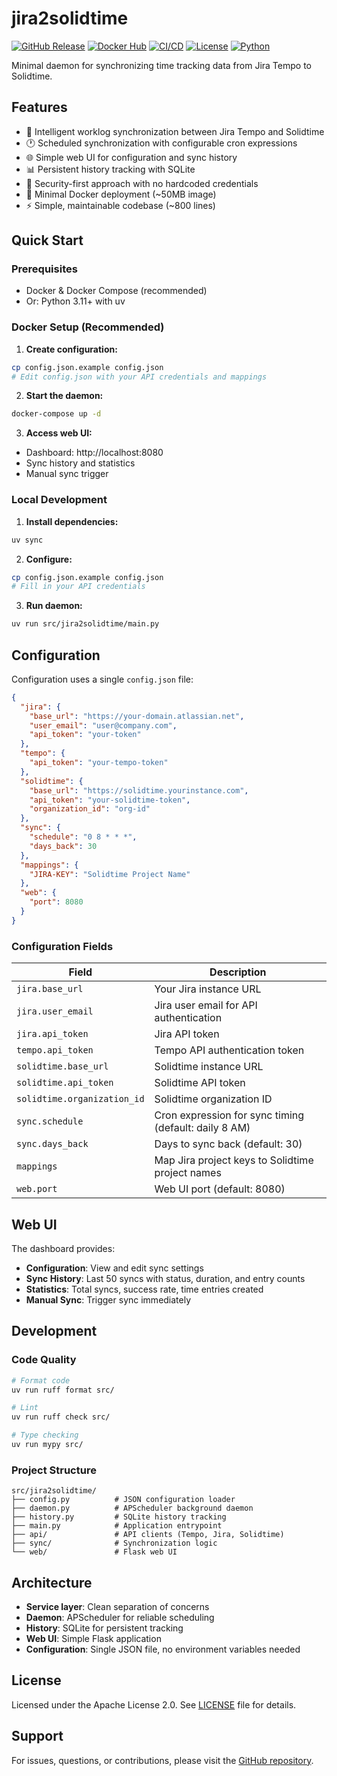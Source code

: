 # jira2solidtime

[![GitHub Release](https://img.shields.io/github/v/release/cdds-ab/jira2solidtime?include_prereleases&style=flat-square)](https://github.com/cdds-ab/jira2solidtime/releases)
[![Docker Hub](https://img.shields.io/docker/v/cddsab/jira2solidtime?style=flat-square&logo=docker)](https://hub.docker.com/r/cddsab/jira2solidtime)
[![CI/CD](https://img.shields.io/github/actions/workflow/status/cdds-ab/jira2solidtime/ci.yml?branch=master&style=flat-square&logo=github)](https://github.com/cdds-ab/jira2solidtime/actions)
[![License](https://img.shields.io/badge/License-Apache%202.0-blue.svg?style=flat-square)](https://opensource.org/licenses/Apache-2.0)
[![Python](https://img.shields.io/badge/Python-3.11%2B-blue?style=flat-square&logo=python)](https://www.python.org/)

Minimal daemon for synchronizing time tracking data from Jira Tempo to Solidtime.

## Features

- 🔄 Intelligent worklog synchronization between Jira Tempo and Solidtime
- 🕐 Scheduled synchronization with configurable cron expressions
- 🌐 Simple web UI for configuration and sync history
- 📊 Persistent history tracking with SQLite
- 🔐 Security-first approach with no hardcoded credentials
- 🐳 Minimal Docker deployment (~50MB image)
- ⚡ Simple, maintainable codebase (~800 lines)

## Quick Start

### Prerequisites

- Docker & Docker Compose (recommended)
- Or: Python 3.11+ with uv

### Docker Setup (Recommended)

1. **Create configuration:**
```bash
cp config.json.example config.json
# Edit config.json with your API credentials and mappings
```

2. **Start the daemon:**
```bash
docker-compose up -d
```

3. **Access web UI:**
- Dashboard: http://localhost:8080
- Sync history and statistics
- Manual sync trigger

### Local Development

1. **Install dependencies:**
```bash
uv sync
```

2. **Configure:**
```bash
cp config.json.example config.json
# Fill in your API credentials
```

3. **Run daemon:**
```bash
uv run src/jira2solidtime/main.py
```

## Configuration

Configuration uses a single `config.json` file:

```json
{
  "jira": {
    "base_url": "https://your-domain.atlassian.net",
    "user_email": "user@company.com",
    "api_token": "your-token"
  },
  "tempo": {
    "api_token": "your-tempo-token"
  },
  "solidtime": {
    "base_url": "https://solidtime.yourinstance.com",
    "api_token": "your-solidtime-token",
    "organization_id": "org-id"
  },
  "sync": {
    "schedule": "0 8 * * *",
    "days_back": 30
  },
  "mappings": {
    "JIRA-KEY": "Solidtime Project Name"
  },
  "web": {
    "port": 8080
  }
}
```

### Configuration Fields

| Field | Description |
|-------|-------------|
| `jira.base_url` | Your Jira instance URL |
| `jira.user_email` | Jira user email for API authentication |
| `jira.api_token` | Jira API token |
| `tempo.api_token` | Tempo API authentication token |
| `solidtime.base_url` | Solidtime instance URL |
| `solidtime.api_token` | Solidtime API token |
| `solidtime.organization_id` | Solidtime organization ID |
| `sync.schedule` | Cron expression for sync timing (default: daily 8 AM) |
| `sync.days_back` | Days to sync back (default: 30) |
| `mappings` | Map Jira project keys to Solidtime project names |
| `web.port` | Web UI port (default: 8080) |

## Web UI

The dashboard provides:

- **Configuration**: View and edit sync settings
- **Sync History**: Last 50 syncs with status, duration, and entry counts
- **Statistics**: Total syncs, success rate, time entries created
- **Manual Sync**: Trigger sync immediately

## Development

### Code Quality

```bash
# Format code
uv run ruff format src/

# Lint
uv run ruff check src/

# Type checking
uv run mypy src/
```

### Project Structure

```
src/jira2solidtime/
├── config.py          # JSON configuration loader
├── daemon.py          # APScheduler background daemon
├── history.py         # SQLite history tracking
├── main.py            # Application entrypoint
├── api/               # API clients (Tempo, Jira, Solidtime)
├── sync/              # Synchronization logic
└── web/               # Flask web UI
```

## Architecture

- **Service layer**: Clean separation of concerns
- **Daemon**: APScheduler for reliable scheduling
- **History**: SQLite for persistent tracking
- **Web UI**: Simple Flask application
- **Configuration**: Single JSON file, no environment variables needed

## License

Licensed under the Apache License 2.0. See [LICENSE](LICENSE) file for details.

## Support

For issues, questions, or contributions, please visit the [GitHub repository](https://github.com/cdds-ab/jira2solidtime).
